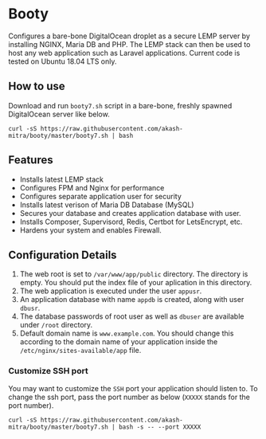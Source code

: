 # Booty
Configures a bare-bone DigitalOcean droplet as a secure LEMP server by installing NGINX, Maria DB and PHP.
The LEMP stack can then be used to host any web application such as Laravel applications. Current code is tested on Ubuntu 18.04 LTS only.

## How to use
Download and run `booty7.sh` script in a bare-bone, freshly spawned DigitalOcean server like below.

```
curl -sS https://raw.githubusercontent.com/akash-mitra/booty/master/booty7.sh | bash
```

## Features

* Installs latest LEMP stack
* Configures FPM and Nginx for performance
* Configures separate application user for security
* Installs latest verison of Maria DB Database (MySQL)
* Secures your database and creates application database with user.
* Installs Composer, Supervisord, Redis, Certbot for LetsEncrypt, etc.
* Hardens your system and enables Firewall.

## Configuration Details

1. The web root is set to `/var/www/app/public` directory. The directory is empty. You should put the index file of your aplication in this directory.
2. The web application is executed under the user `appusr`.
3. An application database with name `appdb` is created, along with user `dbusr`.
4. The database passwords of root user as well as `dbuser` are available under `/root` directory.
5. Default domain name is `www.example.com`. You should change this according to the domain name of your application inside the `/etc/nginx/sites-available/app` file.


### Customize SSH port
You may want to customize the `SSH` port your application should listen to. To change the ssh port, pass the port number as below (`XXXXX` stands for the port number).

```
curl -sS https://raw.githubusercontent.com/akash-mitra/booty/master/booty7.sh | bash -s -- --port XXXXX
```